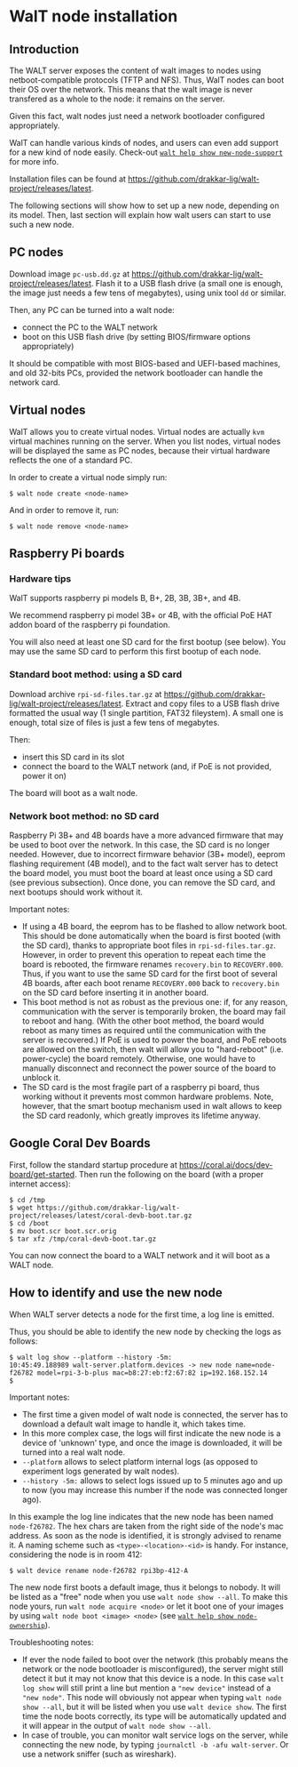 
# WalT node installation

## Introduction

The WALT server exposes the content of walt images to nodes using netboot-compatible protocols (TFTP and NFS).
Thus, WalT nodes can boot their OS over the network.
This means that the walt image is never transfered as a whole to the node: it remains on the server.

Given this fact, walt nodes just need a network bootloader configured appropriately.

WalT can handle various kinds of nodes, and users can even add support for a new kind of
node easily. Check-out [`walt help show new-node-support`](new-node-support.md) for more info.

Installation files can be found at https://github.com/drakkar-lig/walt-project/releases/latest.

The following sections will show how to set up a new node, depending on its model.
Then, last section will explain how walt users can start to use such a new node.


## PC nodes

Download image `pc-usb.dd.gz` at https://github.com/drakkar-lig/walt-project/releases/latest.
Flash it to a USB flash drive (a small one is enough, the image just needs a few tens of megabytes),
using unix tool `dd` or similar.

Then, any PC can be turned into a walt node:
* connect the PC to the WALT network
* boot on this USB flash drive (by setting BIOS/firmware options appropriately)

It should be compatible with most BIOS-based and UEFI-based machines, and old 32-bits PCs, provided
the network bootloader can handle the network card.


## Virtual nodes

WalT allows you to create virtual nodes. Virtual nodes are actually `kvm` virtual machines running
on the server. When you list nodes, virtual nodes will be displayed the same as PC nodes, because
their virtual hardware reflects the one of a standard PC.

In order to create a virtual node simply run:
```
$ walt node create <node-name>
```

And in order to remove it, run:
```
$ walt node remove <node-name>
```


## Raspberry Pi boards

### Hardware tips

WalT supports raspberry pi models B, B+, 2B, 3B, 3B+, and 4B.

We recommend raspberry pi model 3B+ or 4B, with the official PoE HAT addon board of the raspberry pi foundation.

You will also need at least one SD card for the first bootup (see below). You may use the same SD card to
perform this first bootup of each node.


### Standard boot method: using a SD card

Download archive `rpi-sd-files.tar.gz` at https://github.com/drakkar-lig/walt-project/releases/latest.
Extract and copy files to a USB flash drive formatted the usual way (1 single partition, FAT32 fileystem).
A small one is enough, total size of files is just a few tens of megabytes.

Then:
* insert this SD card in its slot
* connect the board to the WALT network (and, if PoE is not provided, power it on)

The board will boot as a walt node.


### Network boot method: no SD card

Raspberry Pi 3B+ and 4B boards have a more advanced firmware that may be used to boot over the network.
In this case, the SD card is no longer needed. However, due to incorrect firmware behavior (3B+ model),
eeprom flashing requirement (4B model), and to the fact walt server has to detect the board model, you
must boot the board at least once using a SD card (see previous subsection).
Once done, you can remove the SD card, and next bootups should work without it.

Important notes:
* If using a 4B board, the eeprom has to be flashed to allow network boot. This should be done
  automatically when the board is first booted (with the SD card), thanks to appropriate boot files in
  `rpi-sd-files.tar.gz`. However, in order to prevent this operation to repeat each time the board is
  rebooted, the firmware renames `recovery.bin` to `RECOVERY.000`. Thus, if you want to use the same SD
  card for the first boot of several 4B boards, after each boot rename `RECOVERY.000` back to
  `recovery.bin` on the SD card before inserting it in another board.
* This boot method is not as robust as the previous one: if, for any reason, communication with
  the server is temporarily broken, the board may fail to reboot and hang. (With the other boot method,
  the board would reboot as many times as required until the communication with the server is recovered.)
  If PoE is used to power the board, and PoE reboots are allowed on the switch, then walt will allow you
  to "hard-reboot" (i.e. power-cycle) the board remotely. Otherwise, one would have to manually disconnect
  and reconnect the power source of the board to unblock it.
* The SD card is the most fragile part of a raspberry pi board, thus working without it prevents most
  common hardware problems. Note, however, that the smart bootup mechanism used in walt allows to keep
  the SD card readonly, which greatly improves its lifetime anyway.


## Google Coral Dev Boards

First, follow the standard startup procedure at https://coral.ai/docs/dev-board/get-started.
Then run the following on the board (with a proper internet access):
```
$ cd /tmp
$ wget https://github.com/drakkar-lig/walt-project/releases/latest/coral-devb-boot.tar.gz
$ cd /boot
$ mv boot.scr boot.scr.orig
$ tar xfz /tmp/coral-devb-boot.tar.gz
```

You can now connect the board to a WALT network and it will boot as a WALT node.


## How to identify and use the new node

When WALT server detects a node for the first time, a log line is emitted.

Thus, you should be able to identify the new node by checking the logs as follows:
```
$ walt log show --platform --history -5m:
10:45:49.188989 walt-server.platform.devices -> new node name=node-f26782 model=rpi-3-b-plus mac=b8:27:eb:f2:67:82 ip=192.168.152.14
$
```

Important notes:
* The first time a given model of walt node is connected, the server has to download a default walt image to handle it, which takes time.
* In this more complex case, the logs will first indicate the new node is a device of 'unknown' type, and once the image is downloaded, it will be turned into a real walt node.
* `--platform` allows to select platform internal logs (as opposed to experiment logs generated by walt nodes).
* `--history -5m:` allows to select logs issued up to 5 minutes ago and up to now (you may increase this number
  if the node was connected longer ago).

In this example the log line indicates that the new node has been named `node-f26782`.
The hex chars are taken from the right side of the node's mac address.
As soon as the node is identified, it is strongly advised to rename it. A naming scheme
such as `<type>-<location>-<id>` is handy. For instance, considering the node is in room 412:
```
$ walt device rename node-f26782 rpi3bp-412-A
```

The new node first boots a default image, thus it belongs to nobody.
It will be listed as a "free" node when you use `walt node show --all`.
To make this node yours, run `walt node acquire <node>` or let it boot one of your images by using `walt node boot <image> <node>`
(see [`walt help show node-ownership`](node-ownership.md)).

Troubleshooting notes:
* If ever the node failed to boot over the network (this probably means the network or the node
  bootloader is misconfigured), the server might still detect it but it may not know that this device
  is a node. In this case `walt log show` will still print a line but mention a `"new device"`
  instead of a `"new node"`. This node will obviously not appear when typing `walt node show --all`, but
  it will be listed when you use `walt device show`.
  The first time the node boots correctly, its type will be automatically updated and it will appear
  in the output of `walt node show --all`.
* In case of trouble, you can monitor walt service logs on the server, while connecting the new node,
  by typing `journalctl -b -afu walt-server`. Or use a network sniffer (such as wireshark).
